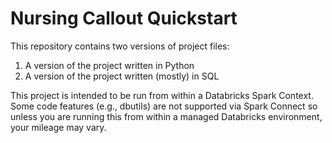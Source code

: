 # Nursing Callout Quickstart
This repository contains two versions of project files:
1. A version of the project written in Python
2. A version of the project written (mostly) in SQL

This project is intended to be run from within a Databricks Spark Context. Some code features (e.g., dbutils) are not supported via Spark Connect so unless you are running this from within a managed Databricks environment, your mileage may vary.
